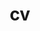---
layout: cv
permalink: /cv/
title: cv
nav: true
nav_order: 5
cv_pdf: Cooper_CV_teaching_.pdf
description:
toc:
  sidebar: left
---
